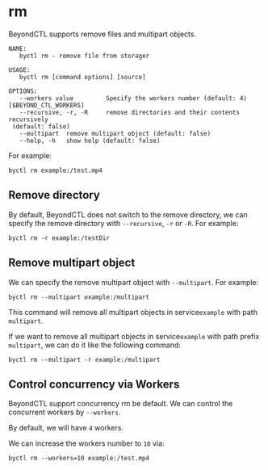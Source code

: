 # rm

BeyondCTL supports remove files and multipart objects.

```
NAME:
   byctl rm - remove file from storager

USAGE:
   byctl rm [command options] [source]

OPTIONS:
   --workers value         Specify the workers number (default: 4) [$BEYOND_CTL_WORKERS]
   --recursive, -r, -R     remove directories and their contents recursively
 (default: false)
   --multipart  remove multipart object (default: false)
   --help, -h   show help (default: false)
```

For example:

```
byctl rm example:/test.mp4
```

## Remove directory

By default, BeyondCTL does not switch to the remove directory, we can specify the remove directory with `--recursive`, `-r` or `-R`. For example:

```
byctl rm -r example:/testDir
```

## Remove multipart object

We can specify the remove multipart object with `--multipart`. For example:

```
byctl rm --multipart example:/multipart
```

This command will remove all multipart objects in service`example` with path `multipart`.

If we want to remove all multipart objects in service`example` with path prefix `multipart`, we can do it like the following command:

```
byctl rm --multipart -r example:/multipart
```

## Control concurrency via Workers

BeyondCTL support concurrency rm be default. We can control the concurrent workers by `--workers`.

By default, we will have `4` workers.

We can increase the workers number to `10` via:

```shell
byctl rm --workers=10 example:/test.mp4
```

